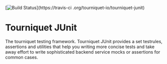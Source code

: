 [![Build Status](https://travis-ci.org/tourniquet-io/tourniquet-junit.svg?branch=master)](https://travis-ci
.org/tourniquet-io/tourniquet-junit)


Tourniquet JUnit
================

The tourniquet testing framework. Tourniquet JUnit provides a set testrules, assertions and utilities that help you
writing more concise tests and take away effort to write sophisticated backend service mocks or assertions for common
cases.
